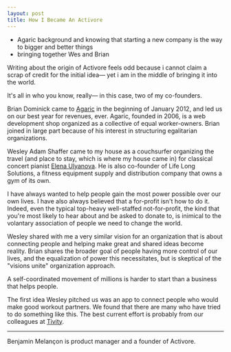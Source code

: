 ```yaml
---
layout: post
title: How I Became An Activore
---
```


 - Agaric background and knowing that starting a new company is the way to bigger and better things
 - bringing together Wes and Brian

Writing about the origin of Activore feels odd because i cannot claim a scrap of credit for the initial idea— yet i am in the middle of bringing it into the world.

It's all in who you know, really— in this case, two of my co-founders.

Brian Dominick came to <a href="http://agaric.com/">Agaric</a> in the beginning of January 2012, and led us on our best year for revenues, ever.  Agaric, founded in 2006, is a web development shop organized as a collective of equal worker-owners.  Brian joined in large part because of his interest in structuring egalitarian organizations.

Wesley Adam Shaffer came to my house as a couchsurfer organizing the travel (and place to stay, which is where my house came in) for classical concert pianist <a href="http://elena-ulyanova.com/">Elena Ulyanova</a>.  He is also co-founder of Life Long Solutions, a fitness equipment supply and distribution company that owns a gym of its own.

I have always wanted to help people gain the most power possible over our own lives.  I have also always believed that a for-profit isn't how to do it.  Indeed, even the typical top-heavy well-staffed not-for-profit, the kind that you're most likely to hear about and be asked to donate to, is inimical to the volantary association of people we need to change the world.

Wesley shared with me a very similar vision for an organization that is about connecting people and helping make great and shared ideas become reality.  Brian shares the broader goal of people having more control of our lives, and the equalization of power this necessitates, but is skeptical of the "visions unite" organization approach.

A self-coordinated movement of millions is harder to start than a business that helps people.

The first idea Wesley pitched us was an app to connect people who would make good workout partners.  We found that there are many who have tried to do something like this.  The best current effort is probably from our colleagues at <a href="http://tivity.us/">Tivity</a>.

---
Benjamin Melançon is product manager and a founder of Activore.
